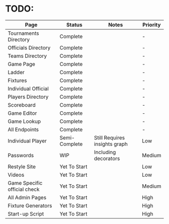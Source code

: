 # TODO:

| Page                         | Status        | Notes                         | Priority |
|------------------------------|---------------|-------------------------------|----------|
| Tournaments Directory        | Complete      |                               | -        |
| Officials Directory          | Complete      |                               | -        |
| Teams Directory              | Complete      |                               | -        |
| Game Page                    | Complete      |                               | -        |
| Ladder                       | Complete      |                               | -        |
| Fixtures                     | Complete      |                               | -        |
| Individual Official          | Complete      |                               | -        |
| Players Directory            | Complete      |                               | -        |
| Scoreboard                   | Complete      |                               | -        |
| Game Editor                  | Complete      |                               | -        |
| Game Lookup                  | Complete      |                               | -        |
| All Endpoints                | Complete      |                               | -        |
| Individual Player            | Semi-Complete | Still Requires insights graph | Low      |
| Passwords                    | WIP           | Including decorators          | Medium   |
| Restyle Site                 | Yet To Start  |                               | Low      |
| Videos                       | Yet To Start  |                               | Low      |
| Game Specific official check | Yet To Start  |                               | Medium   |
| All Admin Pages              | Yet To Start  |                               | High     |
| Fixture Generators           | Yet To Start  |                               | High     |
| Start-up Script              | Yet To Start  |                               | High     |
